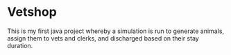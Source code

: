 # Vetshop
This is my first java project whereby a simulation is run to generate animals, assign them to vets and clerks, and discharged based on their stay duration. 
